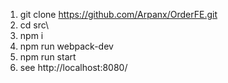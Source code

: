 1) git clone https://github.com/Arpanx/OrderFE.git
2) cd src\
3) npm i
4) npm run webpack-dev
5) npm run start
6) see http://localhost:8080/